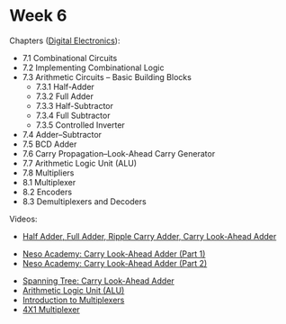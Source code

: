# Week 6

Chapters ([Digital Electronics](https://annas-archive.org/md5/3f538094613f595ccd218b310a6bfb28)):
- 7.1 Combinational Circuits
- 7.2 Implementing Combinational Logic
- 7.3 Arithmetic Circuits – Basic Building Blocks
    - 7.3.1 Half-Adder
    - 7.3.2 Full Adder
    - 7.3.3 Half-Subtractor
    - 7.3.4 Full Subtractor
    - 7.3.5 Controlled Inverter
- 7.4 Adder–Subtractor
- 7.5 BCD Adder
- 7.6 Carry Propagation–Look-Ahead Carry Generator
- 7.7 Arithmetic Logic Unit (ALU)
- 7.8 Multipliers
- 8.1 Multiplexer
- 8.2 Encoders
- 8.3 Demultiplexers and Decoders

Videos:
- [Half Adder, Full Adder, Ripple Carry Adder, Carry Look-Ahead Adder](https://www.youtube.com/watch?v=JcuYAA9pKxM)
<!---->
- [Neso Academy: Carry Look-Ahead Adder (Part 1)](https://www.youtube.com/watch?v=6Z1WikEWxH0)
- [Neso Academy: Carry Look-Ahead Adder (Part 2)](https://www.youtube.com/watch?v=9lyqSVKbyz8)
<!---->
- [Spanning Tree: Carry Look-Ahead Adder](https://www.youtube.com/watch?v=yj6wo5SCObY)
- [Arithmetic Logic Unit (ALU)](https://www.youtube.com/watch?v=HjneAhCy2N4)
- [Introduction to Multiplexers](https://www.youtube.com/watch?v=FKvnmxte98A)
- [4X1 Multiplexer](https://www.youtube.com/watch?v=g1Lfz1XgrH8)